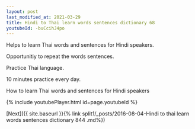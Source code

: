 ```yaml
---
layout: post
last_modified_at: 2021-03-29
title: Hindi to Thai learn words sentences dictionary 68 
youtubeId: -buCcihJ4po
---
```

 
 
Helps to learn Thai words and sentences for Hindi speakers.

Opportunitiy to repeat the words sentences. 

Practice Thai language. 
 
10 minutes practice every day. 
 
How to learn Thai words and sentences for Hindi speakers 
 
{% include youtubePlayer.html id=page.youtubeId %}
 
 
[Next]({{ site.baseurl }}{% link  split1/_posts/2016-08-04-Hindi to thai learn words sentences dictionary 844 .md%})
 
